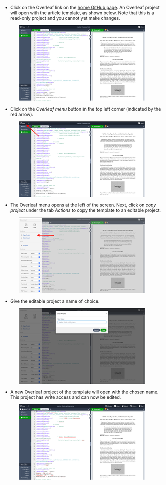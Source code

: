 - Click on the Overleaf link on the [home GitHub page](README.md). An Overleaf project will open with the article template, as shown below. Note that this is a read-only project and you cannot yet make changes.

<p align="center">
<img src="media/overleaf_project_RO.png" width="400">
</p>

- Click on the *Overleaf menu* button in the top left corner (indicated by the red arrow).

<p align="center">
<img src="media/overleaf_project_RO_annotated.png" width="400">
</p>

- The Overleaf menu opens at the left of the screen. Next, click on *copy project* under the tab *Actions* to copy the template to an editable project.

<p align="center">
<img src="media/overleaf_project_menu.png" width="400">
</p>

- Give the editable project a name of choice.

<p align="center">
<img src="media/overleaf_project_copy.png" width="400">
</p>

- A new Overleaf project of the template will open with the chosen name. This project has write access and can now be edited.

<p align="center">
<img src="media/overleaf_project_W.png" width="400">
</p>